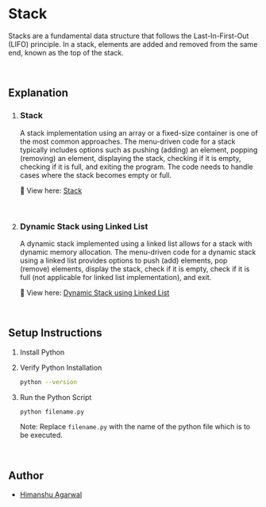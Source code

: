 # **Stack**
Stacks are a fundamental data structure that follows the Last-In-First-Out (LIFO) principle. In a stack, elements are added and removed from the same end, known as the top of the stack.

<br />

## **Explanation**
1. ### **Stack**
    A stack implementation using an array or a fixed-size container is one of the most common approaches. The menu-driven code for a stack typically includes options such as pushing (adding) an element, popping (removing) an element, displaying the stack, checking if it is empty, checking if it is full, and exiting the program. The code needs to handle cases where the stack becomes empty or full.

    🔗 View here: [Stack](./Menu_Driven_Code_for_Stack.py)

<br />

2. ### **Dynamic Stack using Linked List**
    A dynamic stack implemented using a linked list allows for a stack with dynamic memory allocation. The menu-driven code for a dynamic stack using a linked list provides options to push (add) elements, pop (remove) elements, display the stack, check if it is empty, check if it is full (not applicable for linked list implementation), and exit.

    🔗 View here: [Dynamic Stack using Linked List](./Menu_Driven_Code_for_Dynamic_Stack_using_LinkedList.py)

<br />

## **Setup Instructions**

1. Install Python
2. Verify Python Installation

    ```bash
    python --version
    ```

3. Run the Python Script
    ```bash
    python filename.py
    ```

    Note: Replace `filename.py` with the name of the python file which is to be executed.

<br />

## **Author**

- [Himanshu Agarwal](https://github.com/himanshu-03)